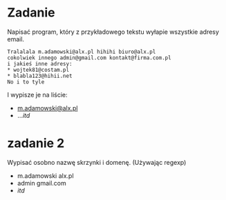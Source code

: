 # Zadanie

Napisać program, który z przykładowego tekstu wyłapie wszystkie adresy email.

```
Tralalala m.adamowski@alx.pl hihihi biuro@alx.pl
cokolwiek innego admin@gmail.com kontakt@firma.com.pl
i jakieś inne adresy:
* wojtek81@costam.pl
* blabla123@hihii.net
No i to tyle
```
I wypisze je na liście:
* m.adamowski@alx.pl
* ...*itd*

# zadanie 2
Wypisać osobno nazwę skrzynki i domenę. (Używając regexp)
* m.adamowski alx.pl
* admin gmail.com
* *itd*
